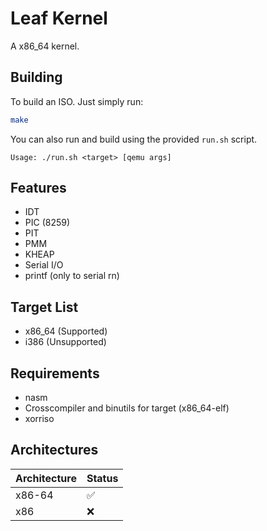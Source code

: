 # Leaf Kernel
A x86_64 kernel.

## Building
To build an ISO. Just simply run:
```bash
make
```
You can also run and build using the provided `run.sh` script.
```
Usage: ./run.sh <target> [qemu args]
``` 

## Features
- IDT
- PIC (8259)
- PIT
- PMM
- KHEAP
- Serial I/O
- printf (only to serial rn)

## Target List
- x86_64    (Supported)
- i386      (Unsupported)

## Requirements
- nasm
- Crosscompiler and binutils for target (x86_64-elf)
- xorriso

## Architectures
| Architecture 	| Status 	|
|--------------	|--------	|
| x86-64       	| ✅        |
| x86          	| ❌        |
